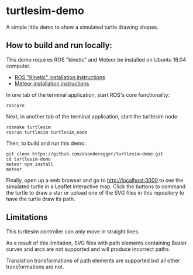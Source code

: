 # turtlesim-demo
A simple little demo to show a simulated turtle drawing shapes.

## How to build and run locally:

This demo requires ROS "kinetic" and Meteor be installed on Ubuntu 16.04 computer.

- [ROS "Kinetic" installation instructions](http://wiki.ros.org/kinetic/Installation/Ubuntu)
- [Meteor installation instructions](https://www.meteor.com/install)

In one tab of the terminal application, start ROS's core functionality:

    roscore

Next, in another tab of the terminal application, start the turtlesim node:

    rosmake turtlesim
    rosrun turtlesim turtlesim_node

Then, to build and run this demo:

    git clone https://github.com/esonderegger/turtlesim-demo.git
    cd turtlesim-demo
    meteor npm install
    meteor

Finally, open up a web browser and go to [http://localhost:3000](http://localhost:3000) to see the simulated turtle in a Leaflet interactive map. Click the buttons to command the turtle to draw a star or upload one of the SVG files in this repository to have the turtle draw its path.

## Limitations

This turtlesim controller can only move in straight lines.

As a result of this limitation, SVG files with path elements containing Bezier curves and arcs are not supported and will produce incorrect paths.

Translation transformations of path elements are supported but all other transformations are not.
